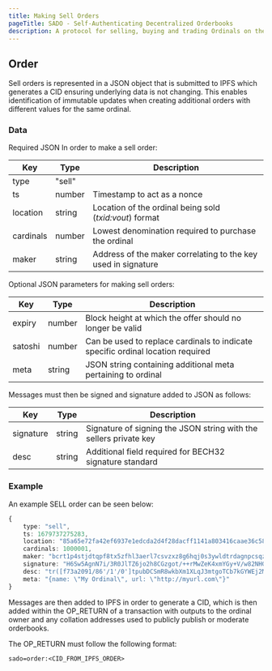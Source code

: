 ```yaml
---
title: Making Sell Orders
pageTitle: SADO - Self-Authenticating Decentralized Orderbooks
description: A protocol for selling, buying and trading Ordinals on the bitcoin network.
---
```


## Order

Sell orders is represented in a JSON object that is submitted to IPFS which generates a CID ensuring underlying data is not changing. This enables identification of immutable updates when creating additional orders with different values for the same ordinal.

### Data

Required JSON In order to make a sell order:

Key       | Type   | Description
----------|--------|--------------
type      | "sell" | 
ts        | number | Timestamp to act as a nonce
location  | string | Location of the ordinal being sold (*txid:vout*) format
cardinals | number | Lowest denomination required to purchase the ordinal
maker     | string | Address of the maker correlating to the key used in signature

Optional JSON parameters for making sell orders:

Key       | Type   | Description
----------|--------|--------------
expiry    | number | Block height at which the offer should no longer be valid
satoshi   | number | Can be used to replace cardinals to indicate specific ordinal location required
meta      | string | JSON string containing additional meta pertaining to ordinal

Messages must then be signed and signature added to JSON as follows:

Key       | Type   | Description
----------|--------|--------------
signature | string | Signature of signing the JSON string with the sellers private key
desc      | string | Additional field required for BECH32 signature standard

### Example

An example SELL order can be seen below:

```ts
{
    type: "sell",
    ts: 1679737275283,
    location: "85a65e72fa42ef6937e1edcda2d4f28dacff1141a803416caae36c584ed4cc5f:0",
    cardinals: 1000001,
    maker: "bcrt1p4stjdtqpf8tx5zfhl3aerl7csvzxz8g6hqj0s3ywldtrdagnpcsqzmmjfw",
    signature: "H6Sw5AgnN7i/3R0JlTZ6jo2h8CGzgot/++rMwZeK4xmYGy+V/w82NHG4MKZe4MRxQVrdf++RteInvAQ9u1KGteY=",
    desc: "tr([f73a2091/86'/1'/0']tpubDCSmR8wkbXm1XLqJ3mtgoTCb7kGYWEj2Mz89XM4Qxo6aKTUpEZqE9RCJnJfTGRVVsarssCBocvRmY7opp9V9ayqoLcFb9k1ggt6xFk4tpSG/1/*)#u7lw3a02",
    meta: "{name: \"My Ordinal\", url: \"http://myurl.com\"}"
}
```

Messages are then added to IPFS in order to generate a CID, which is then added within the OP_RETURN of a transaction with outputs to the ordinal owner and any collation addresses used to publicly publish or moderate orderbooks.

The OP_RETURN must follow the following format:

```
sado=order:<CID_FROM_IPFS_ORDER>
```